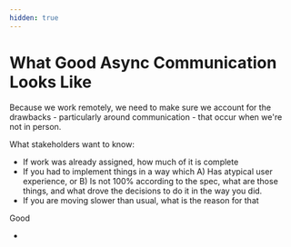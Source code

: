 ```yaml
---
hidden: true
---
```


# What Good Async Communication Looks Like

Because we work remotely, we need to make sure we account for the drawbacks - particularly around communication - that occur when we're not in person.&#x20;



What stakeholders want to know:

* If work was already assigned, how much of it is complete
* If you had to implement things in a way which A) Has atypical user experience, or B) Is not 100% according to the spec, what are those things, and what drove the decisions to do it in the way you did.
* If you are moving slower than usual, what is the reason for that





Good

*








